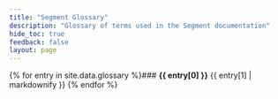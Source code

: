 ```yaml
---
title: "Segment Glossary"
description: "Glossary of terms used in the Segment documentation"
hide_toc: true
feedback: false
layout: page
---
```

<span id="doc-content" />

{% for entry in site.data.glossary %}### **{{ entry[0] }}**
{{ entry[1] | markdownify }}
{% endfor %}
